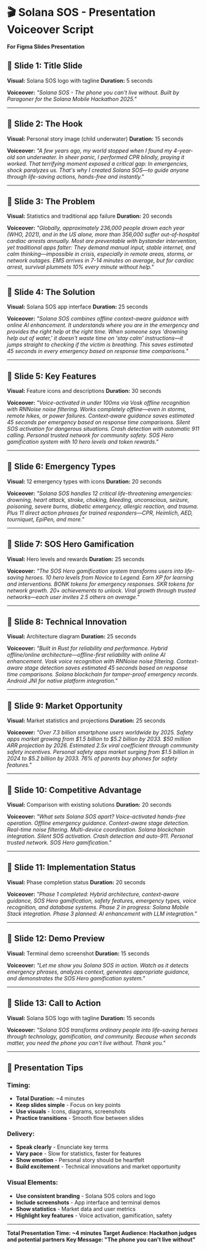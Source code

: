 # 🎬 Solana SOS - Presentation Voiceover Script

**For Figma Slides Presentation**

## 🎯 **Slide 1: Title Slide**

**Visual:** Solana SOS logo with tagline
**Duration:** 5 seconds

**Voiceover:**
*"Solana SOS - The phone you can't live without. Built by Paragoner for the Solana Mobile Hackathon 2025."*

---

## 🎯 **Slide 2: The Hook**

**Visual:** Personal story image (child underwater)
**Duration:** 15 seconds

**Voiceover:**
*"A few years ago, my world stopped when I found my 4-year-old son underwater. In sheer panic, I performed CPR blindly, praying it worked. That terrifying moment exposed a critical gap: In emergencies, shock paralyzes us. That's why I created Solana SOS—to guide anyone through life-saving actions, hands-free and instantly."*

---

## 🎯 **Slide 3: The Problem**

**Visual:** Statistics and traditional app failure
**Duration:** 20 seconds

**Voiceover:**
*"Globally, approximately 236,000 people drown each year (WHO, 2021), and in the US alone, more than 356,000 suffer out-of-hospital cardiac arrests annually. Most are preventable with bystander intervention, yet traditional apps falter: They demand manual input, stable internet, and calm thinking—impossible in crisis, especially in remote areas, storms, or network outages. EMS arrives in 7-14 minutes on average, but for cardiac arrest, survival plummets 10% every minute without help."*

---

## 🎯 **Slide 4: The Solution**

**Visual:** Solana SOS app interface
**Duration:** 25 seconds

**Voiceover:**
*"Solana SOS combines offline context-aware guidance with online AI enhancement. It understands where you are in the emergency and provides the right help at the right time. When someone says 'drowning help out of water,' it doesn't waste time on 'stay calm' instructions—it jumps straight to checking if the victim is breathing. This saves estimated 45 seconds in every emergency based on response time comparisons."*

---

## 🎯 **Slide 5: Key Features**

**Visual:** Feature icons and descriptions
**Duration:** 30 seconds

**Voiceover:**
*"Voice-activated in under 100ms via Vosk offline recognition with RNNoise noise filtering. Works completely offline—even in storms, remote hikes, or power failures. Context-aware guidance saves estimated 45 seconds per emergency based on response time comparisons. Silent SOS activation for dangerous situations. Crash detection with automatic 911 calling. Personal trusted network for community safety. SOS Hero gamification system with 10 hero levels and token rewards."*

---

## 🎯 **Slide 6: Emergency Types**

**Visual:** 12 emergency types with icons
**Duration:** 20 seconds

**Voiceover:**
*"Solana SOS handles 12 critical life-threatening emergencies: drowning, heart attack, stroke, choking, bleeding, unconscious, seizure, poisoning, severe burns, diabetic emergency, allergic reaction, and trauma. Plus 11 direct action phrases for trained responders—CPR, Heimlich, AED, tourniquet, EpiPen, and more."*

---

## 🎯 **Slide 7: SOS Hero Gamification**

**Visual:** Hero levels and rewards
**Duration:** 25 seconds

**Voiceover:**
*"The SOS Hero gamification system transforms users into life-saving heroes. 10 hero levels from Novice to Legend. Earn XP for learning and interventions. BONK tokens for emergency responses. SKR tokens for network growth. 20+ achievements to unlock. Viral growth through trusted networks—each user invites 2.5 others on average."*

---

## 🎯 **Slide 8: Technical Innovation**

**Visual:** Architecture diagram
**Duration:** 25 seconds

**Voiceover:**
*"Built in Rust for reliability and performance. Hybrid offline/online architecture—offline-first reliability with online AI enhancement. Vosk voice recognition with RNNoise noise filtering. Context-aware stage detection saves estimated 45 seconds based on response time comparisons. Solana blockchain for tamper-proof emergency records. Android JNI for native platform integration."*

---

## 🎯 **Slide 9: Market Opportunity**

**Visual:** Market statistics and projections
**Duration:** 25 seconds

**Voiceover:**
*"Over 7.3 billion smartphone users worldwide by 2025. Safety apps market growing from $1.5 billion to $5.2 billion by 2033. $50 million ARR projection by 2026. Estimated 2.5x viral coefficient through community safety incentives. Personal safety apps market surging from $1.5 billion in 2024 to $5.2 billion by 2033. 76% of parents buy phones for safety features."*

---

## 🎯 **Slide 10: Competitive Advantage**

**Visual:** Comparison with existing solutions
**Duration:** 20 seconds

**Voiceover:**
*"What sets Solana SOS apart? Voice-activated hands-free operation. Offline emergency guidance. Context-aware stage detection. Real-time noise filtering. Multi-device coordination. Solana blockchain integration. Silent SOS activation. Crash detection and auto-911. Personal trusted network. SOS Hero gamification."*

---

## 🎯 **Slide 11: Implementation Status**

**Visual:** Phase completion status
**Duration:** 20 seconds

**Voiceover:**
*"Phase 1 completed: Hybrid architecture, context-aware guidance, SOS Hero gamification, safety features, emergency types, voice recognition, and database systems. Phase 2 in progress: Solana Mobile Stack integration. Phase 3 planned: AI enhancement with LLM integration."*

---

## 🎯 **Slide 12: Demo Preview**

**Visual:** Terminal demo screenshot
**Duration:** 15 seconds

**Voiceover:**
*"Let me show you Solana SOS in action. Watch as it detects emergency phrases, analyzes context, generates appropriate guidance, and demonstrates the SOS Hero gamification system."*

---

## 🎯 **Slide 13: Call to Action**

**Visual:** Solana SOS logo with tagline
**Duration:** 15 seconds

**Voiceover:**
*"Solana SOS transforms ordinary people into life-saving heroes through technology, gamification, and community. Because when seconds matter, you need the phone you can't live without. Thank you."*

---

## 🎯 **Presentation Tips**

### **Timing:**
- **Total Duration:** ~4 minutes
- **Keep slides simple** - Focus on key points
- **Use visuals** - Icons, diagrams, screenshots
- **Practice transitions** - Smooth flow between slides

### **Delivery:**
- **Speak clearly** - Enunciate key terms
- **Vary pace** - Slow for statistics, faster for features
- **Show emotion** - Personal story should be heartfelt
- **Build excitement** - Technical innovations and market opportunity

### **Visual Elements:**
- **Use consistent branding** - Solana SOS colors and logo
- **Include screenshots** - App interface and terminal demos
- **Show statistics** - Market data and user metrics
- **Highlight key features** - Voice activation, gamification, safety

---

**Total Presentation Time: ~4 minutes**
**Target Audience: Hackathon judges and potential partners**
**Key Message: "The phone you can't live without"** 